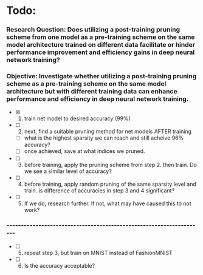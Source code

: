 
# Todo:

### Research Question: Does utilizing a post-training pruning scheme from one model as a pre-training scheme on the same model architecture trained on different data facilitate or hinder performance improvement and efficiency gains in deep neural network training?

### Objective: Investigate whether utilizing a post-training pruning scheme as a pre-training scheme on the same model architecture but with different training data can enhance performance and efficiency in deep neural network training.

- [x] 1) train net model to desired accuracy (99%)
- [ ] 2) next, find a suitable pruning method for net models AFTER training
    - [ ] what is the highest sparsity we can reach and still acheive 96% accuracy?
    - [ ] once achieved, save at what indices we pruned.
- [ ] 3) before training, apply the pruning scheme from step 2. then train. Do we see a similar level of accuracy? 
- [ ] 4) before training, apply random pruning of the same sparsity level and train. is difference of accuracies in step 3 and 4 significant?
- [ ] 5) If we do, research further. If not, what may have caused this to not work?

### --------------------------------------------------------------------

- [ ] 5) repeat step 3, but train on MNIST instead of FashionMNIST
- [ ] 6) Is the accuracy acceptable?
